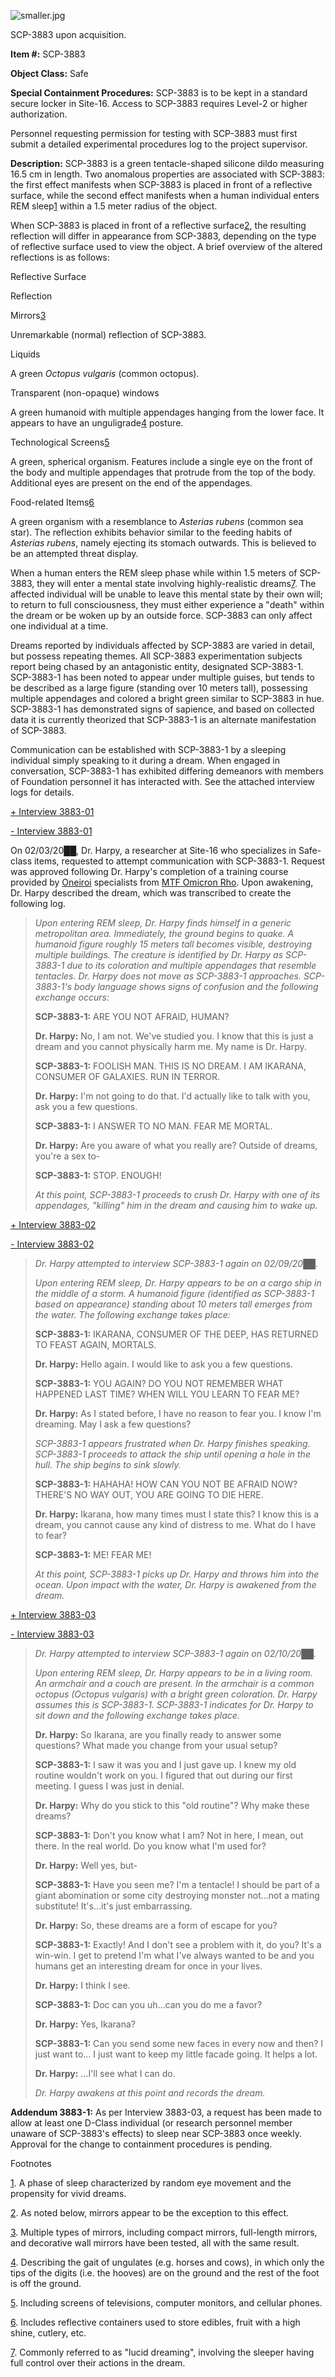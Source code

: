 ![smaller.jpg](http://scp-wiki.wdfiles.com/local--files/scp-3883/smaller.jpg)

SCP-3883 upon acquisition.

**Item #:** SCP-3883

**Object Class:** Safe

**Special Containment Procedures:** SCP-3883 is to be kept in a standard secure locker in Site-16. Access to SCP-3883 requires Level-2 or higher authorization.

Personnel requesting permission for testing with SCP-3883 must first submit a detailed experimental procedures log to the project supervisor.

**Description:** SCP-3883 is a green tentacle-shaped silicone dildo measuring 16.5 cm in length. Two anomalous properties are associated with SCP-3883: the first effect manifests when SCP-3883 is placed in front of a reflective surface, while the second effect manifests when a human individual enters REM sleep[1](javascript:;) within a 1.5 meter radius of the object.

When SCP-3883 is placed in front of a reflective surface[2](javascript:;), the resulting reflection will differ in appearance from SCP-3883, depending on the type of reflective surface used to view the object. A brief overview of the altered reflections is as follows:

Reflective Surface

Reflection

Mirrors[3](javascript:;)

Unremarkable (normal) reflection of SCP-3883.

Liquids

A green _Octopus vulgaris_ (common octopus).

Transparent (non-opaque) windows

A green humanoid with multiple appendages hanging from the lower face. It appears to have an unguligrade[4](javascript:;) posture.

Technological Screens[5](javascript:;)

A green, spherical organism. Features include a single eye on the front of the body and multiple appendages that protrude from the top of the body. Additional eyes are present on the end of the appendages.

Food-related Items[6](javascript:;)

A green organism with a resemblance to _Asterias rubens_ (common sea star). The reflection exhibits behavior similar to the feeding habits of _Asterias rubens_, namely ejecting its stomach outwards. This is believed to be an attempted threat display.

When a human enters the REM sleep phase while within 1.5 meters of SCP-3883, they will enter a mental state involving highly-realistic dreams[7](javascript:;). The affected individual will be unable to leave this mental state by their own will; to return to full consciousness, they must either experience a "death" within the dream or be woken up by an outside force. SCP-3883 can only affect one individual at a time.

Dreams reported by individuals affected by SCP-3883 are varied in detail, but possess repeating themes. All SCP-3883 experimentation subjects report being chased by an antagonistic entity, designated SCP-3883-1. SCP-3883-1 has been noted to appear under multiple guises, but tends to be described as a large figure (standing over 10 meters tall), possessing multiple appendages and colored a bright green similar to SCP-3883 in hue. SCP-3883-1 has demonstrated signs of sapience, and based on collected data it is currently theorized that SCP-3883-1 is an alternate manifestation of SCP-3883.

Communication can be established with SCP-3883-1 by a sleeping individual simply speaking to it during a dream. When engaged in conversation, SCP-3883-1 has exhibited differing demeanors with members of Foundation personnel it has interacted with. See the attached interview logs for details.

[+ Interview 3883-01](javascript:;)

[\- Interview 3883-01](javascript:;)

On 02/03/20██, Dr. Harpy, a researcher at Site-16 who specializes in Safe-class items, requested to attempt communication with SCP-3883-1. Request was approved following Dr. Harpy's completion of a training course provided by [Oneiroi](/oneiroi) specialists from [MTF Omicron Rho](/task-forces#omicron-rho). Upon awakening, Dr. Harpy described the dream, which was transcribed to create the following log.

> **<Begin Log>**
> 
> _Upon entering REM sleep, Dr. Harpy finds himself in a generic metropolitan area. Immediately, the ground begins to quake. A humanoid figure roughly 15 meters tall becomes visible, destroying multiple buildings. The creature is identified by Dr. Harpy as SCP-3883-1 due to its coloration and multiple appendages that resemble tentacles. Dr. Harpy does not move as SCP-3883-1 approaches. SCP-3883-1's body language shows signs of confusion and the following exchange occurs:_
> 
> **SCP-3883-1:** ARE YOU NOT AFRAID, HUMAN?
> 
> **Dr. Harpy:** No, I am not. We've studied you. I know that this is just a dream and you cannot physically harm me. My name is Dr. Harpy.
> 
> **SCP-3883-1:** FOOLISH MAN. THIS IS NO DREAM. I AM IKARANA, CONSUMER OF GALAXIES. RUN IN TERROR.
> 
> **Dr. Harpy:** I'm not going to do that. I'd actually like to talk with you, ask you a few questions.
> 
> **SCP-3883-1:** I ANSWER TO NO MAN. FEAR ME MORTAL.
> 
> **Dr. Harpy:** Are you aware of what you really are? Outside of dreams, you're a sex to-
> 
> **SCP-3883-1:** STOP. ENOUGH!
> 
> _At this point, SCP-3883-1 proceeds to crush Dr. Harpy with one of its appendages, "killing" him in the dream and causing him to wake up._
> 
> **<End Log>**

  

[+ Interview 3883-02](javascript:;)

[\- Interview 3883-02](javascript:;)

> _Dr. Harpy attempted to interview SCP-3883-1 again on 02/09/20██._
> 
> **<Begin Log>**
> 
> _Upon entering REM sleep, Dr. Harpy appears to be on a cargo ship in the middle of a storm. A humanoid figure (identified as SCP-3883-1 based on appearance) standing about 10 meters tall emerges from the water. The following exchange takes place:_
> 
> **SCP-3883-1:** IKARANA, CONSUMER OF THE DEEP, HAS RETURNED TO FEAST AGAIN, MORTALS.
> 
> **Dr. Harpy:** Hello again. I would like to ask you a few questions.
> 
> **SCP-3883-1:** YOU AGAIN? DO YOU NOT REMEMBER WHAT HAPPENED LAST TIME? WHEN WILL YOU LEARN TO FEAR ME?
> 
> **Dr. Harpy:** As I stated before, I have no reason to fear you. I know I'm dreaming. May I ask a few questions?
> 
> _SCP-3883-1 appears frustrated when Dr. Harpy finishes speaking. SCP-3883-1 proceeds to attack the ship until opening a hole in the hull. The ship begins to sink slowly._
> 
> **SCP-3883-1:** HAHAHA! HOW CAN YOU NOT BE AFRAID NOW? THERE'S NO WAY OUT, YOU ARE GOING TO DIE HERE.
> 
> **Dr. Harpy:** Ikarana, how many times must I state this? I know this is a dream, you cannot cause any kind of distress to me. What do I have to fear?
> 
> **SCP-3883-1:** ME! FEAR ME!
> 
> _At this point, SCP-3883-1 picks up Dr. Harpy and throws him into the ocean. Upon impact with the water, Dr. Harpy is awakened from the dream._
> 
> **<End Log>**

  

[+ Interview 3883-03](javascript:;)

[\- Interview 3883-03](javascript:;)

> _Dr. Harpy attempted to interview SCP-3883-1 again on 02/10/20██._
> 
> **<Begin Log>**
> 
> _Upon entering REM sleep, Dr. Harpy appears to be in a living room. An armchair and a couch are present. In the armchair is a common octopus_ _(_Octopus vulgaris_)_ _with a bright green coloration. Dr. Harpy assumes this is SCP-3883-1. SCP-3883-1 indicates for Dr. Harpy to sit down and the following exchange takes place._
> 
> **Dr. Harpy:** So Ikarana, are you finally ready to answer some questions? What made you change from your usual setup?
> 
> **SCP-3883-1:** I saw it was you and I just gave up. I knew my old routine wouldn't work on you. I figured that out during our first meeting. I guess I was just in denial.
> 
> **Dr. Harpy:** Why do you stick to this "old routine"? Why make these dreams?
> 
> **SCP-3883-1:** Don't you know what I am? Not in here, I mean, out there. In the real world. Do you know what I'm used for?
> 
> **Dr. Harpy:** Well yes, but-
> 
> **SCP-3883-1:** Have you seen me? I'm a tentacle! I should be part of a giant abomination or some city destroying monster not…not a mating substitute! It's…it's just embarrassing.
> 
> **Dr. Harpy:** So, these dreams are a form of escape for you?
> 
> **SCP-3883-1:** Exactly! And I don't see a problem with it, do you? It's a win-win. I get to pretend I'm what I've always wanted to be and you humans get an interesting dream for once in your lives.
> 
> **Dr. Harpy:** I think I see.
> 
> **SCP-3883-1:** Doc can you uh…can you do me a favor?
> 
> **Dr. Harpy:** Yes, Ikarana?
> 
> **SCP-3883-1:** Can you send some new faces in every now and then? I just want to… I just want to keep my little facade going. It helps a lot.
> 
> **Dr. Harpy:** …I'll see what I can do.
> 
> _Dr. Harpy awakens at this point and records the dream._
> 
> **<End Log>**

**Addendum 3883-1:** As per Interview 3883-03, a request has been made to allow at least one D-Class individual (or research personnel member unaware of SCP-3883's effects) to sleep near SCP-3883 once weekly. Approval for the change to containment procedures is pending.

Footnotes

[1](javascript:;). A phase of sleep characterized by random eye movement and the propensity for vivid dreams.

[2](javascript:;). As noted below, mirrors appear to be the exception to this effect.

[3](javascript:;). Multiple types of mirrors, including compact mirrors, full-length mirrors, and decorative wall mirrors have been tested, all with the same result.

[4](javascript:;). Describing the gait of ungulates (e.g. horses and cows), in which only the tips of the digits (i.e. the hooves) are on the ground and the rest of the foot is off the ground.

[5](javascript:;). Including screens of televisions, computer monitors, and cellular phones.

[6](javascript:;). Includes reflective containers used to store edibles, fruit with a high shine, cutlery, etc.

[7](javascript:;). Commonly referred to as "lucid dreaming", involving the sleeper having full control over their actions in the dream.